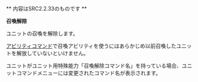 ** 内容はSRC2.2.33のものです **

**召喚解除**

ユニットの召喚を解除します。

[アビリティコマンド](アビリティ.md)で召喚アビリティを使うにはあらかじめ以前召喚したユニットを解放していないといけません。

ユニットがユニット用特殊能力「召喚解除コマンド名」を持っている場合、ユニットコマンドメニューには変更されたコマンド名が表示されます。
